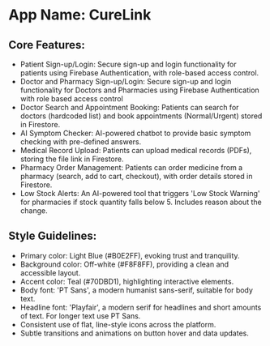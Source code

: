 # **App Name**: CureLink

## Core Features:

- Patient Sign-up/Login: Secure sign-up and login functionality for patients using Firebase Authentication, with role-based access control.
- Doctor and Pharmacy Sign-up/Login: Secure sign-up and login functionality for Doctors and Pharmacies using Firebase Authentication with role based access control
- Doctor Search and Appointment Booking: Patients can search for doctors (hardcoded list) and book appointments (Normal/Urgent) stored in Firestore.
- AI Symptom Checker: AI-powered chatbot to provide basic symptom checking with pre-defined answers.
- Medical Record Upload: Patients can upload medical records (PDFs), storing the file link in Firestore.
- Pharmacy Order Management: Patients can order medicine from a pharmacy (search, add to cart, checkout), with order details stored in Firestore.
- Low Stock Alerts: An AI-powered tool that triggers 'Low Stock Warning' for pharmacies if stock quantity falls below 5. Includes reason about the change.

## Style Guidelines:

- Primary color: Light Blue (#B0E2FF), evoking trust and tranquility.
- Background color: Off-white (#F8F8FF), providing a clean and accessible layout.
- Accent color: Teal (#70DBD1), highlighting interactive elements.
- Body font: 'PT Sans', a modern humanist sans-serif, suitable for body text.
- Headline font: 'Playfair', a modern serif for headlines and short amounts of text. For longer text use PT Sans.
- Consistent use of flat, line-style icons across the platform.
- Subtle transitions and animations on button hover and data updates.